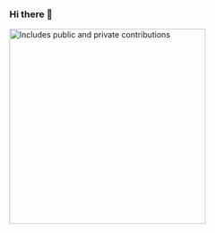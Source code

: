 ### Hi there 👋

<!--
**mwashburn1987/mwashburn1987** is a ✨ _special_ ✨ repository because its `README.md` (this file) appears on your GitHub profile.

Here are some ideas to get you started:

- 🔭 I’m currently working on ...
- 🌱 I’m currently learning ...
- 👯 I’m looking to collaborate on ...
- 🤔 I’m looking for help with ...
- 💬 Ask me about ...
- 📫 How to reach me: ...
- 😄 Pronouns: ...
- ⚡ Fun fact: ...
-->

<p>
    <a href="https://vaunt.dev">
        <img src="https://api.vaunt.dev/v1/github/entities/{{mwashburn1987}}/contributions?format=svg&private=true" width="350" title="Includes public and private contributions" />
    </a>
</p>
